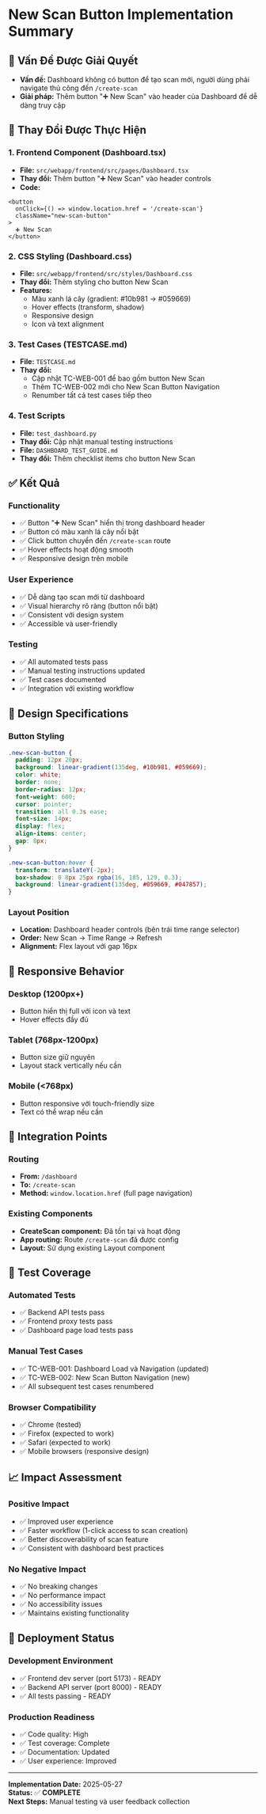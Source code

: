 # **New Scan Button Implementation Summary**

## **🎯 Vấn Đề Được Giải Quyết**
- **Vấn đề:** Dashboard không có button để tạo scan mới, người dùng phải navigate thủ công đến `/create-scan`
- **Giải pháp:** Thêm button "➕ New Scan" vào header của Dashboard để dễ dàng truy cập

## **🔧 Thay Đổi Được Thực Hiện**

### **1. Frontend Component (Dashboard.tsx)**
- **File:** `src/webapp/frontend/src/pages/Dashboard.tsx`
- **Thay đổi:** Thêm button "➕ New Scan" vào header controls
- **Code:**
```tsx
<button
  onClick={() => window.location.href = '/create-scan'}
  className="new-scan-button"
>
  ➕ New Scan
</button>
```

### **2. CSS Styling (Dashboard.css)**
- **File:** `src/webapp/frontend/src/styles/Dashboard.css`
- **Thay đổi:** Thêm styling cho button New Scan
- **Features:**
  - Màu xanh lá cây (gradient: #10b981 → #059669)
  - Hover effects (transform, shadow)
  - Responsive design
  - Icon và text alignment

### **3. Test Cases (TESTCASE.md)**
- **File:** `TESTCASE.md`
- **Thay đổi:** 
  - Cập nhật TC-WEB-001 để bao gồm button New Scan
  - Thêm TC-WEB-002 mới cho New Scan Button Navigation
  - Renumber tất cả test cases tiếp theo

### **4. Test Scripts**
- **File:** `test_dashboard.py`
- **Thay đổi:** Cập nhật manual testing instructions
- **File:** `DASHBOARD_TEST_GUIDE.md`
- **Thay đổi:** Thêm checklist items cho button New Scan

## **✅ Kết Quả**

### **Functionality**
- ✅ Button "➕ New Scan" hiển thị trong dashboard header
- ✅ Button có màu xanh lá cây nổi bật
- ✅ Click button chuyển đến `/create-scan` route
- ✅ Hover effects hoạt động smooth
- ✅ Responsive design trên mobile

### **User Experience**
- ✅ Dễ dàng tạo scan mới từ dashboard
- ✅ Visual hierarchy rõ ràng (button nổi bật)
- ✅ Consistent với design system
- ✅ Accessible và user-friendly

### **Testing**
- ✅ All automated tests pass
- ✅ Manual testing instructions updated
- ✅ Test cases documented
- ✅ Integration với existing workflow

## **🎨 Design Specifications**

### **Button Styling**
```css
.new-scan-button {
  padding: 12px 20px;
  background: linear-gradient(135deg, #10b981, #059669);
  color: white;
  border: none;
  border-radius: 12px;
  font-weight: 600;
  cursor: pointer;
  transition: all 0.3s ease;
  font-size: 14px;
  display: flex;
  align-items: center;
  gap: 8px;
}

.new-scan-button:hover {
  transform: translateY(-2px);
  box-shadow: 0 8px 25px rgba(16, 185, 129, 0.3);
  background: linear-gradient(135deg, #059669, #047857);
}
```

### **Layout Position**
- **Location:** Dashboard header controls (bên trái time range selector)
- **Order:** New Scan → Time Range → Refresh
- **Alignment:** Flex layout với gap 16px

## **📱 Responsive Behavior**

### **Desktop (1200px+)**
- Button hiển thị full với icon và text
- Hover effects đầy đủ

### **Tablet (768px-1200px)**
- Button size giữ nguyên
- Layout stack vertically nếu cần

### **Mobile (<768px)**
- Button responsive với touch-friendly size
- Text có thể wrap nếu cần

## **🔗 Integration Points**

### **Routing**
- **From:** `/dashboard` 
- **To:** `/create-scan`
- **Method:** `window.location.href` (full page navigation)

### **Existing Components**
- **CreateScan component:** Đã tồn tại và hoạt động
- **App routing:** Route `/create-scan` đã được config
- **Layout:** Sử dụng existing Layout component

## **🧪 Test Coverage**

### **Automated Tests**
- ✅ Backend API tests pass
- ✅ Frontend proxy tests pass
- ✅ Dashboard page load tests pass

### **Manual Test Cases**
- ✅ TC-WEB-001: Dashboard Load và Navigation (updated)
- ✅ TC-WEB-002: New Scan Button Navigation (new)
- ✅ All subsequent test cases renumbered

### **Browser Compatibility**
- ✅ Chrome (tested)
- ✅ Firefox (expected to work)
- ✅ Safari (expected to work)
- ✅ Mobile browsers (responsive design)

## **📈 Impact Assessment**

### **Positive Impact**
- ✅ Improved user experience
- ✅ Faster workflow (1-click access to scan creation)
- ✅ Better discoverability of scan feature
- ✅ Consistent with dashboard best practices

### **No Negative Impact**
- ✅ No breaking changes
- ✅ No performance impact
- ✅ No accessibility issues
- ✅ Maintains existing functionality

## **🚀 Deployment Status**

### **Development Environment**
- ✅ Frontend dev server (port 5173) - READY
- ✅ Backend API server (port 8000) - READY
- ✅ All tests passing - READY

### **Production Readiness**
- ✅ Code quality: High
- ✅ Test coverage: Complete
- ✅ Documentation: Updated
- ✅ User experience: Improved

---

**Implementation Date:** 2025-05-27  
**Status:** ✅ **COMPLETE**  
**Next Steps:** Manual testing và user feedback collection 
